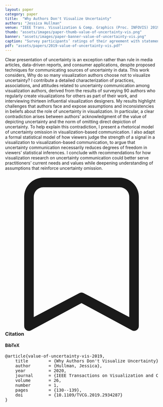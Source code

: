 ```yaml
---
layout: paper
category: paper
title:  "Why Authors Don't Visualize Uncertainty"
authors: "Jessica Hullman"
venue: "IEEE Trans. Visualization & Comp. Graphics (Proc. INFOVIS) 2019"
thumb: "assets/images/paper-thumb-value-of-uncertainty-vis.png"
banner: "assets/images/paper-banner-value-of-uncertainty-vis.png"
caption: "Survey participants’ ratings of their agreement with statements on a 5pt scale (1=Strongly Disagree, 5=Strongly Agree)."
pdf: "assets/papers/2019-value-of-uncertainty-vis.pdf"
---
```


<!-- abstract -->
Clear presentation of uncertainty is an exception rather than rule in media articles, data-driven reports, and consumer applications, despite proposed techniques for communicating sources of uncertainty in data. This work considers, Why do so many visualization authors choose not to visualize uncertainty? I contribute a detailed characterization of practices, associations, and attitudes related to uncertainty communication among visualization authors, derived from the results of surveying 90 authors who regularly create visualizations for others as part of their work, and interviewing thirteen influential visualization designers. My results highlight challenges that authors face and expose assumptions and inconsistencies in beliefs about the role of uncertainty in visualization. In particular, a clear contradiction arises between authors’ acknowledgment of the value of depicting uncertainty and the norm of omitting direct depiction of uncertainty. To help explain this contradiction, I present a rhetorical model of uncertainty omission in visualization-based communication. I also adapt a formal statistical model of how viewers judge the strength of a signal in a visualization to visualization-based communication, to argue that uncertainty communication necessarily reduces degrees of freedom in viewers’ statistical inferences. I conclude with recommendations for how visualization research on uncertainty communication could better serve practitioners’ current needs and values while deepening understanding of assumptions that reinforce uncertainty omission.


<h3><svg xmlns="http://www.w3.org/2000/svg" fill="currentColor" class="bi bi-bookmark" viewBox="0 0 16 16">
  <path d="M2 2a2 2 0 0 1 2-2h8a2 2 0 0 1 2 2v13.5a.5.5 0 0 1-.777.416L8 13.101l-5.223 2.815A.5.5 0 0 1 2 15.5V2zm2-1a1 1 0 0 0-1 1v12.566l4.723-2.482a.5.5 0 0 1 .554 0L13 14.566V2a1 1 0 0 0-1-1H4z"/>
</svg> Citation</h3>
<div class="bibtex">
<!-- bibtex -->
<h4>BibTeX</h4>
<pre>
@article{value-of-uncertainty-vis-2019,
	title        = {Why Authors Don't Visualize Uncertainty},
	author       = {Hullman, Jessica},
	year         = 2020,
	journal      = {IEEE Transactions on Visualization and Computer Graphics},
	volume       = 26,
	number       = 1,
	pages        = {130--139},
	doi          = {10.1109/TVCG.2019.2934287}
}
</pre>
</div>